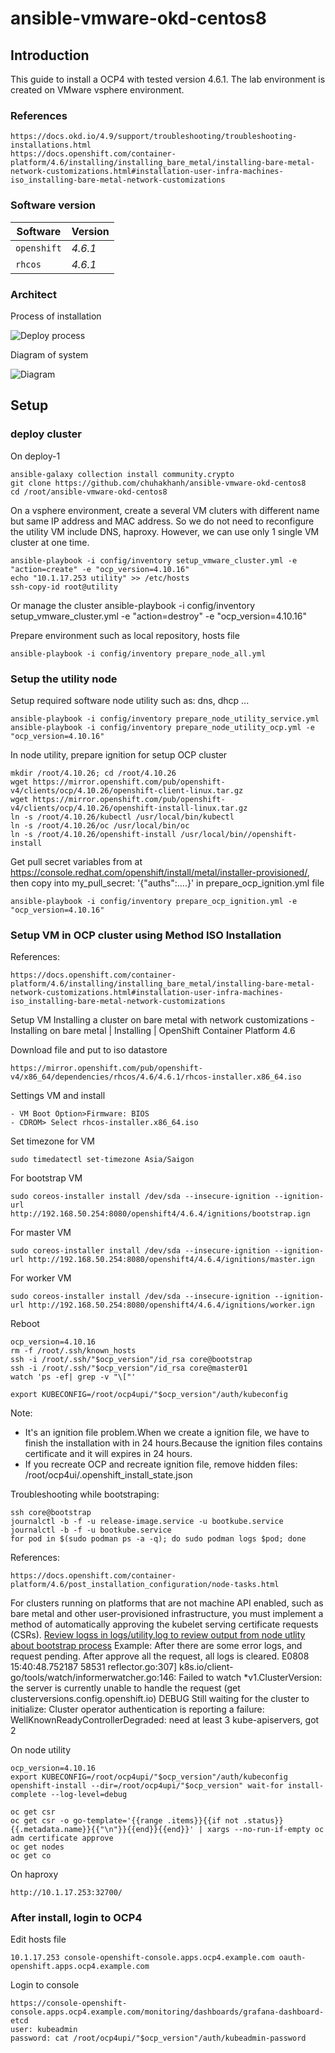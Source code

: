 # ansible-vmware-okd-centos8


## Introduction

This guide to install a OCP4 with tested version 4.6.1. The lab environment is created on VMware vsphere environment. 
### References
    https://docs.okd.io/4.9/support/troubleshooting/troubleshooting-installations.html
    https://docs.openshift.com/container-platform/4.6/installing/installing_bare_metal/installing-bare-metal-network-customizations.html#installation-user-infra-machines-iso_installing-bare-metal-network-customizations

### Software version

| Software | Version |
| --- | --- |
| `openshift` | *4.6.1* |
| `rhcos` | *4.6.1* |

### Architect

Process of installation 

![Deploy process](./media/pics/process1.png)

Diagram of system

![Diagram](./media/pics/diagram1.png)
## Setup


### deploy cluster  

On deploy-1
    
    ansible-galaxy collection install community.crypto
    git clone https://github.com/chuhakhanh/ansible-vmware-okd-centos8 
    cd /root/ansible-vmware-okd-centos8
  
On a vsphere environment, create a several VM  cluters with different name but same IP address and MAC address. So we do not need to reconfigure the utility VM include DNS, haproxy. However, we can use only 1 single VM cluster at one time.
  
    ansible-playbook -i config/inventory setup_vmware_cluster.yml -e "action=create" -e "ocp_version=4.10.16"
    echo "10.1.17.253 utility" >> /etc/hosts
    ssh-copy-id root@utility

Or manage the cluster
    ansible-playbook -i config/inventory setup_vmware_cluster.yml -e "action=destroy" -e "ocp_version=4.10.16"

Prepare environment such as local repository, hosts file    
    
    ansible-playbook -i config/inventory prepare_node_all.yml
    

### Setup the utility node    

Setup required software node utility such as: dns, dhcp ...
    
    ansible-playbook -i config/inventory prepare_node_utility_service.yml 
    ansible-playbook -i config/inventory prepare_node_utility_ocp.yml -e "ocp_version=4.10.16"
    
In node utility, prepare ignition for setup OCP cluster

    mkdir /root/4.10.26; cd /root/4.10.26
    wget https://mirror.openshift.com/pub/openshift-v4/clients/ocp/4.10.26/openshift-client-linux.tar.gz 
    wget https://mirror.openshift.com/pub/openshift-v4/clients/ocp/4.10.26/openshift-install-linux.tar.gz
    ln -s /root/4.10.26/kubectl /usr/local/bin/kubectl
    ln -s /root/4.10.26/oc /usr/local/bin/oc
    ln -s /root/4.10.26/openshift-install /usr/local/bin//openshift-install

Get pull secret variables from at https://console.redhat.com/openshift/install/metal/installer-provisioned/, then copy into my_pull_secret: '{"auths":....}' in prepare_ocp_ignition.yml file

    ansible-playbook -i config/inventory prepare_ocp_ignition.yml -e "ocp_version=4.10.16"
    
### Setup VM in OCP cluster using Method ISO Installation

References: 
    
    https://docs.openshift.com/container-platform/4.6/installing/installing_bare_metal/installing-bare-metal-network-customizations.html#installation-user-infra-machines-iso_installing-bare-metal-network-customizations

Setup VM Installing a cluster on bare metal with network customizations - Installing on bare metal | Installing | OpenShift Container Platform 4.6

Download file and put to iso datastore 

    https://mirror.openshift.com/pub/openshift-v4/x86_64/dependencies/rhcos/4.6/4.6.1/rhcos-installer.x86_64.iso 

Settings VM and install

    - VM Boot Option>Firmware: BIOS
    - CDROM> Select rhcos-installer.x86_64.iso

Set timezone for VM

    sudo timedatectl set-timezone Asia/Saigon

For bootstrap VM
    
    sudo coreos-installer install /dev/sda --insecure-ignition --ignition-url http://192.168.50.254:8080/openshift4/4.6.4/ignitions/bootstrap.ign 
    
For master VM
    
    sudo coreos-installer install /dev/sda --insecure-ignition --ignition-url http://192.168.50.254:8080/openshift4/4.6.4/ignitions/master.ign 

For worker VM

    sudo coreos-installer install /dev/sda --insecure-ignition --ignition-url http://192.168.50.254:8080/openshift4/4.6.4/ignitions/worker.ign 

Reboot 

    
    ocp_version=4.10.16
    rm -f /root/.ssh/known_hosts
    ssh -i /root/.ssh/"$ocp_version"/id_rsa core@bootstrap
    ssh -i /root/.ssh/"$ocp_version"/id_rsa core@master01
    watch 'ps -ef| grep -v "\["'
    
    export KUBECONFIG=/root/ocp4upi/"$ocp_version"/auth/kubeconfig


Note: 

- It's an ignition file problem.When we create a ignition file, we have to finish the installation with in 24 hours.Because the ignition files contains certificate and it will expires in 24 hours.
- If you recreate OCP and recreate ignition file, remove hidden files: /root/ocp4ui/.openshift_install_state.json 

Troubleshooting while bootstraping:

    ssh core@bootstrap 
    journalctl -b -f -u release-image.service -u bootkube.service
    journalctl -b -f -u bootkube.service
    for pod in $(sudo podman ps -a -q); do sudo podman logs $pod; done

References: 

    https://docs.openshift.com/container-platform/4.6/post_installation_configuration/node-tasks.html

For clusters running on platforms that are not machine API enabled, such as bare metal and other user-provisioned infrastructure, you must implement a method of automatically approving the kubelet serving certificate requests (CSRs). [Review logss in logs/utility.log to review output from node utlity about bootstrap process](logs/utility.log)
Example:
After there are some error logs, and request pending. After approve all the request, all logs is cleared.
E0808 15:40:48.752187   58531 reflector.go:307] k8s.io/client-go/tools/watch/informerwatcher.go:146: Failed to watch *v1.ClusterVersion: the server is currently unable to handle the request (get clusterversions.config.openshift.io)
DEBUG Still waiting for the cluster to initialize: Cluster operator authentication is reporting a failure: WellKnownReadyControllerDegraded: need at least 3 kube-apiservers, got 2 

On node utility

    ocp_version=4.10.16
    export KUBECONFIG=/root/ocp4upi/"$ocp_version"/auth/kubeconfig
    openshift-install --dir=/root/ocp4upi/"$ocp_version" wait-for install-complete --log-level=debug
 
    oc get csr
    oc get csr -o go-template='{{range .items}}{{if not .status}}{{.metadata.name}}{{"\n"}}{{end}}{{end}}' | xargs --no-run-if-empty oc adm certificate approve
    oc get nodes
    oc get co

On haproxy

    http://10.1.17.253:32700/
### After install, login to OCP4

Edit hosts file

    10.1.17.253 console-openshift-console.apps.ocp4.example.com oauth-openshift.apps.ocp4.example.com

Login to console 

    https://console-openshift-console.apps.ocp4.example.com/monitoring/dashboards/grafana-dashboard-etcd
    user: kubeadmin
    password: cat /root/ocp4upi/"$ocp_version"/auth/kubeadmin-password